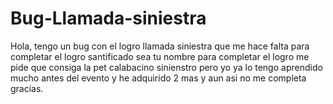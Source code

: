 # Bug-Llamada-siniestra
Hola, tengo un bug con el logro llamada siniestra que me hace falta para completar el logro santificado sea tu nombre  para completar el logro  me pide que consiga la pet calabacino sinienstro pero yo ya lo tengo aprendido mucho antes del evento y he adquirido 2 mas y aun asi no me completa gracias.
